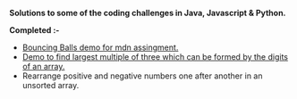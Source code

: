 <html>
<body>
<p><strong>Solutions to some of the coding challenges in Java, Javascript &amp; Python.</strong></p>

<p><strong>Completed :-</strong></p>

<ul>
	<li><a href="https://vaibhavajaygupta.github.io/coding-challenges/BouncingBalls/BouncingBalls.html" target="_blank">Bouncing Balls demo for mdn assingment.</a></li>
	<li><a href='https://vaibhavajaygupta.github.io/coding-challenges/Largestmultipleofthree/Largestmultipleofthree.html' target="_blank">Demo to find largest multiple of three which can be formed by the digits of an array.</a> </li>
	<li>
	Rearrange positive and negative numbers one after another in an unsorted array.
	</li>

</ul>
</body>
</html>
